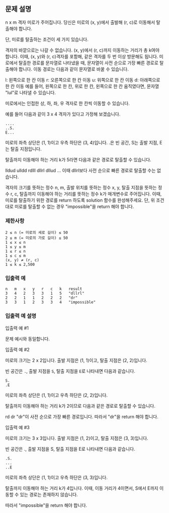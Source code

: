 ## 문제 설명
n x m 격자 미로가 주어집니다. 당신은 미로의 (x, y)에서 출발해 (r, c)로 이동해서 탈출해야 합니다.

단, 미로를 탈출하는 조건이 세 가지 있습니다.

격자의 바깥으로는 나갈 수 없습니다.
(x, y)에서 (r, c)까지 이동하는 거리가 총 k여야 합니다. 이때, (x, y)와 (r, c)격자를 포함해, 같은 격자를 두 번 이상 방문해도 됩니다.
미로에서 탈출한 경로를 문자열로 나타냈을 때, 문자열이 사전 순으로 가장 빠른 경로로 탈출해야 합니다.
이동 경로는 다음과 같이 문자열로 바꿀 수 있습니다.

l: 왼쪽으로 한 칸 이동
r: 오른쪽으로 한 칸 이동
u: 위쪽으로 한 칸 이동
d: 아래쪽으로 한 칸 이동
예를 들어, 왼쪽으로 한 칸, 위로 한 칸, 왼쪽으로 한 칸 움직였다면, 문자열 "lul"로 나타낼 수 있습니다.

미로에서는 인접한 상, 하, 좌, 우 격자로 한 칸씩 이동할 수 있습니다.

예를 들어 다음과 같이 3 x 4 격자가 있다고 가정해 보겠습니다.
```
....
..S.
E...
```
미로의 좌측 상단은 (1, 1)이고 우측 하단은 (3, 4)입니다. .은 빈 공간, S는 출발 지점, E는 탈출 지점입니다.

탈출까지 이동해야 하는 거리 k가 5라면 다음과 같은 경로로 탈출할 수 있습니다.

lldud
ulldd
rdlll
dllrl
dllud
...
이때 dllrl보다 사전 순으로 빠른 경로로 탈출할 수는 없습니다.

격자의 크기를 뜻하는 정수 n, m, 출발 위치를 뜻하는 정수 x, y, 탈출 지점을 뜻하는 정수 r, c, 탈출까지 이동해야 하는 거리를 뜻하는 정수 k가 매개변수로 주어집니다. 이때, 미로를 탈출하기 위한 경로를 return 하도록 solution 함수를 완성해주세요. 단, 위 조건대로 미로를 탈출할 수 없는 경우 "impossible"을 return 해야 합니다.

### 제한사항
```
2 ≤ n (= 미로의 세로 길이) ≤ 50
2 ≤ m (= 미로의 가로 길이) ≤ 50
1 ≤ x ≤ n
1 ≤ y ≤ m
1 ≤ r ≤ n
1 ≤ c ≤ m
(x, y) ≠ (r, c)
1 ≤ k ≤ 2,500
```
### 입출력 예
```
n	m	x	y	r	c	k	result
3	4	2	3	3	1	5	"dllrl"
2	2	1	1	2	2	2	"dr"
3	3	1	2	3	3	4	"impossible"
```
### 입출력 예 설명
입출력 예 #1

문제 예시와 동일합니다.

입출력 예 #2

미로의 크기는 2 x 2입니다. 출발 지점은 (1, 1)이고, 탈출 지점은 (2, 2)입니다.

빈 공간은 ``.``, 출발 지점을 ``S``, 탈출 지점을 ``E``로 나타내면 다음과 같습니다.
```
S.
.E
```
미로의 좌측 상단은 (1, 1)이고 우측 하단은 (2, 2)입니다.

탈출까지 이동해야 하는 거리 k가 2이므로 다음과 같은 경로로 탈출할 수 있습니다.

rd
dr
"dr"이 사전 순으로 가장 빠른 경로입니다. 따라서 "dr"을 return 해야 합니다.

입출력 예 #3

미로의 크기는 3 x 3입니다. 출발 지점은 (1, 2)이고, 탈출 지점은 (3, 3)입니다.

빈 공간은 ., 출발 지점을 S, 탈출 지점을 E로 나타내면 다음과 같습니다.
```
.S.
...
..E
```
미로의 좌측 상단은 (1, 1)이고 우측 하단은 (3, 3)입니다.

탈출까지 이동해야 하는 거리 k가 4입니다. 이때, 이동 거리가 4이면서, S에서 E까지 이동할 수 있는 경로는 존재하지 않습니다.

따라서 "impossible"을 return 해야 합니다.
